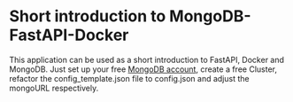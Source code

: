 # Short introduction to MongoDB-FastAPI-Docker

This application can be used as a short introduction to FastAPI, Docker and MongoDB. 
Just set up your free [MongoDB account](https://www.mongodb.com/), 
create a free Cluster, refactor the config_template.json file to config.json and adjust the mongoURL respectively.